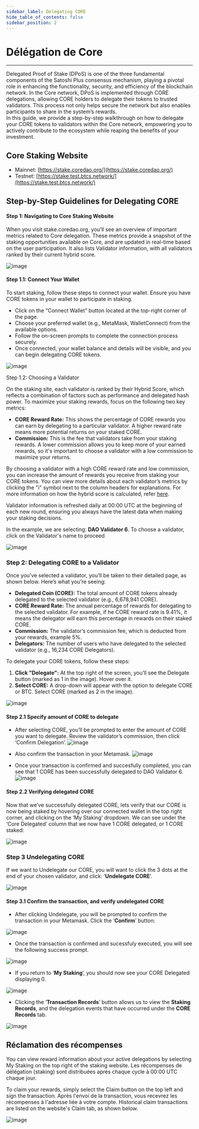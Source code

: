 ```yaml
---
sidebar_label: Delegating CORE
hide_table_of_contents: false
sidebar_position: 2
---
```


# Délégation de Core

---

Delegated Proof of Stake (DPoS) is one of the three fundamental components of the Satoshi Plus consensus mechanism, playing a pivotal role in enhancing the functionality, security, and efficiency of the blockchain network. In the Core network, DPoS is implemented through CORE delegations, allowing CORE holders to delegate their tokens to trusted validators. This process not only helps secure the network but also enables participants to share in the system’s rewards.\
In this guide, we provide a step-by-step walkthrough on how to delegate your CORE tokens to validators within the Core network, empowering you to actively contribute to the ecosystem while reaping the benefits of your investment.

## Core Staking Website

- Mainnet: [https://stake.coredao.org/](https://stake.coredao.org/)
- Testnet: [https://stake.test.btcs.network/](https://stake.test.btcs.network/)

## Step-by-Step Guidelines for Delegating CORE

#### Step 1: Navigating to Core Staking Website

When you visit stake.coredao.org, you’ll see an overview of important metrics related to Core delegation. These metrics provide a snapshot of the staking opportunities available on Core, and are updated in real-time based on the user participation. It also lists Validator information, with all validators ranked by their current hybrid score.

![image](https://github.com/user-attachments/assets/e6fa2e61-1027-4d6e-bdb3-a86ceb265eee)

#### Step 1.1: Connect Your Wallet

To start staking, follow these steps to connect your wallet. Ensure you have CORE tokens in your wallet to participate in staking.

- Click on the “Connect Wallet” button located at the top-right corner of the page.
- Choose your preferred wallet (e.g., MetaMask, WalletConnect) from the available options.
- Follow the on-screen prompts to complete the connection process securely.
- Once connected, your wallet balance and details will be visible, and you can begin delegating CORE tokens.

![image](https://github.com/user-attachments/assets/547fdb6d-67f1-424d-be88-cdfde66224b3)

Step 1.2: Choosing a Validator

On the staking site, each validator is ranked by their Hybrid Score, which reflects a combination of factors such as performance and delegated hash power. To maximize your staking rewards, focus on the following two key metrics:

- **CORE Reward Rate:** This shows the percentage of CORE rewards you can earn by delegating to a particular validator. A higher reward rate means more potential returns on your staked CORE.
- **Commission:** This is the fee that validators take from your staking rewards. A lower commission allows you to keep more of your earned rewards, so it's important to choose a validator with a low commission to maximize your returns.

By choosing a validator with a high CORE reward rate and low commission, you can increase the amount of rewards you receive from staking your CORE tokens. You can view more details about each validator’s metrics by clicking the "i" symbol next to the column headers for explanations. For more information on how the hybrid score is calculated, refer [here](https://docs.coredao.org/docs/Learn/core-concepts/satoshi-plus-consensus/validator-election#workflow-of-the-validator-election-process).

Validator information is refreshed daily at 00:00 UTC at the beginning of each new round, ensuring you always have the latest data when making your staking decisions.

In the example, we are selecting: **DAO Validator 6**. To choose a validator, click on the Validator's name to proceed

![image](https://github.com/user-attachments/assets/527fbabd-019a-4acb-9185-043a9b901992)

### Step 2: Delegating CORE to a Validator

Once you’ve selected a validator, you’ll be taken to their detailed page, as shown below. Here’s what you’re seeing:

- **Delegated Coin (CORE):** The total amount of CORE tokens already delegated to the selected validator (e.g., 6,678,941 CORE).
- **CORE Reward Rate:** The annual percentage of rewards for delegating to the selected validator. For example, if he CORE reward rate is 9.41%, it means the delegator will earn this percentage in rewards on their staked CORE.
- **Commission:** The validator’s commission fee, which is deducted from your rewards, example 5%.
- **Delegators:** The number of users who have delegated to the selected validator (e.g., 16,234 CORE Delegators).

To delegate your CORE tokens, follow these steps:

1. **Click "Delegate":** At the top right of the screen, you’ll see the Delegate button (marked as 1 in the image). Hover over it.
2. **Select CORE:** A drop-down will appear with the option to delegate CORE or BTC. Select CORE (marked as 2 in the image).

![image](https://github.com/user-attachments/assets/6c09ad7e-a61e-449b-a935-973576b464fb)

#### Step 2.1 Specify amount of CORE to delegate

- After selecting CORE, you’ll be prompted to enter the amount of CORE you want to delegate. Review the validator’s commission, then click ‘Confirm Delegation’.
  ![image](https://github.com/user-attachments/assets/b31bbdb5-a2b0-401e-99f9-106c6c3e913a)

- Also confirm the transaction in your Metamask.
  ![image](https://github.com/user-attachments/assets/e3022505-99a3-49eb-bf9f-6fc565e41105)

- Once your transaction is confirmed and succesfully completed, you can see that 1 CORE has been successfully delegated to DAO Validator 6.
  ![image](https://github.com/user-attachments/assets/b378b492-3fea-4218-a937-486f2589049b)

#### Step 2.2 Verifying delegated CORE

Now that we’ve successfully delegated CORE, lets verify that our CORE is now being staked by hovering over our connected wallet in the top right corner, and clicking on the ‘My Staking’ dropdown. We can see under the ‘Core Delegated’ column that we now have 1 CORE delegated, or 1 CORE staked:

![image](https://github.com/user-attachments/assets/d61755d2-177b-485c-9daa-5cc5a863b60d)

### Step 3 Undelegating CORE

If we want to Undelegate our CORE, you will want to click the 3 dots at the end of your chosen validator, and click: ‘**Undelegate CORE**’.

![image](https://github.com/user-attachments/assets/356bfbc6-991d-4a39-804e-cc46086e5399)

#### Step 3.1 Confirm the transaction, and verify undelegated CORE

- After clicking Undelegate, you will be prompted to confirm the transaction in your Metamask. Click the ‘**Confirm**’ button:

![image](https://github.com/user-attachments/assets/787425db-f7c2-4fa4-9cc9-a125d7a9b873)

- Once the transaction is confirmed and sucessfuly executed, you will see the following success prompt.

![image](https://github.com/user-attachments/assets/3b0bb4e4-95aa-407f-8946-442de715906e)

- If you return to ‘**My Staking**’, you should now see your CORE Delegated displaying 0.

![image](https://github.com/user-attachments/assets/f1aa91f9-e861-4e03-b08d-b8be504cef0a)

- Clicking the ‘**Transaction Records**’ button allows us to view the **Staking Records**, and the delegation events that have occurred under the **CORE Records** tab.

![image](https://github.com/user-attachments/assets/da7a3693-2799-4c04-8ba3-649c25694120)

## Réclamation des récompenses

You can view reward information about your active delegations by selecting My Staking on the top right of the staking website. Les récompenses de délégation (staking) sont distribuées après chaque cycle à 00:00 UTC chaque jour.

To claim your rewards, simply select the Claim button on the top left and sign the transaction. Après l'envoi de la transaction, vous recevrez les récompenses à l'adresse liée à votre compte. Historical claim transactions are listed on the website's Claim tab, as shown below.

![image](https://github.com/user-attachments/assets/64f749fc-0746-4df9-bf62-fbdb088952c2)
